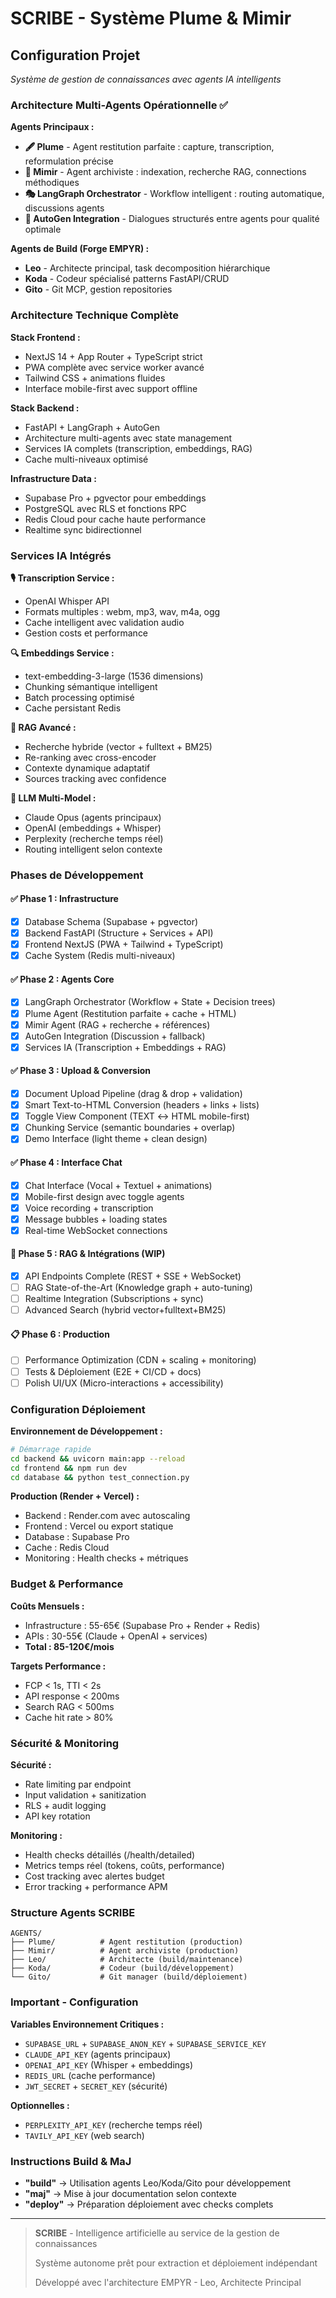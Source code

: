 # SCRIBE - Système Plume & Mimir

## Configuration Projet

*Système de gestion de connaissances avec agents IA intelligents*

### Architecture Multi-Agents Opérationnelle ✅

**Agents Principaux :**
- **🖋️ Plume** - Agent restitution parfaite : capture, transcription, reformulation précise
- **🧠 Mimir** - Agent archiviste : indexation, recherche RAG, connections méthodiques
- **🎭 LangGraph Orchestrator** - Workflow intelligent : routing automatique, discussions agents
- **🤝 AutoGen Integration** - Dialogues structurés entre agents pour qualité optimale

**Agents de Build (Forge EMPYR) :**
- **Leo** - Architecte principal, task decomposition hiérarchique
- **Koda** - Codeur spécialisé patterns FastAPI/CRUD
- **Gito** - Git MCP, gestion repositories

### Architecture Technique Complète

**Stack Frontend :**
- NextJS 14 + App Router + TypeScript strict
- PWA complète avec service worker avancé
- Tailwind CSS + animations fluides
- Interface mobile-first avec support offline

**Stack Backend :**
- FastAPI + LangGraph + AutoGen
- Architecture multi-agents avec state management
- Services IA complets (transcription, embeddings, RAG)
- Cache multi-niveaux optimisé

**Infrastructure Data :**
- Supabase Pro + pgvector pour embeddings
- PostgreSQL avec RLS et fonctions RPC
- Redis Cloud pour cache haute performance
- Realtime sync bidirectionnel

### Services IA Intégrés

**🎙️ Transcription Service :**
- OpenAI Whisper API
- Formats multiples : webm, mp3, wav, m4a, ogg
- Cache intelligent avec validation audio
- Gestion costs et performance

**🔍 Embeddings Service :**
- text-embedding-3-large (1536 dimensions)
- Chunking sémantique intelligent
- Batch processing optimisé
- Cache persistant Redis

**🧬 RAG Avancé :**
- Recherche hybride (vector + fulltext + BM25)
- Re-ranking avec cross-encoder
- Contexte dynamique adaptatif
- Sources tracking avec confidence

**🤖 LLM Multi-Model :**
- Claude Opus (agents principaux)
- OpenAI (embeddings + Whisper)
- Perplexity (recherche temps réel)
- Routing intelligent selon contexte

### Phases de Développement

#### ✅ Phase 1 : Infrastructure
- [x] Database Schema (Supabase + pgvector)
- [x] Backend FastAPI (Structure + Services + API)
- [x] Frontend NextJS (PWA + Tailwind + TypeScript)
- [x] Cache System (Redis multi-niveaux)

#### ✅ Phase 2 : Agents Core
- [x] LangGraph Orchestrator (Workflow + State + Decision trees)
- [x] Plume Agent (Restitution parfaite + cache + HTML)
- [x] Mimir Agent (RAG + recherche + références)
- [x] AutoGen Integration (Discussion + fallback)
- [x] Services IA (Transcription + Embeddings + RAG)

#### ✅ Phase 3 : Upload & Conversion
- [x] Document Upload Pipeline (drag & drop + validation)
- [x] Smart Text-to-HTML Conversion (headers + links + lists)
- [x] Toggle View Component (TEXT ↔ HTML mobile-first)
- [x] Chunking Service (semantic boundaries + overlap)
- [x] Demo Interface (light theme + clean design)

#### ✅ Phase 4 : Interface Chat
- [x] Chat Interface (Vocal + Textuel + animations)
- [x] Mobile-first design avec toggle agents
- [x] Voice recording + transcription
- [x] Message bubbles + loading states
- [x] Real-time WebSocket connections

#### 🚧 Phase 5 : RAG & Intégrations (WIP)
- [x] API Endpoints Complete (REST + SSE + WebSocket)
- [ ] RAG State-of-the-Art (Knowledge graph + auto-tuning)
- [ ] Realtime Integration (Subscriptions + sync)
- [ ] Advanced Search (hybrid vector+fulltext+BM25)

#### 📋 Phase 6 : Production
- [ ] Performance Optimization (CDN + scaling + monitoring)
- [ ] Tests & Déploiement (E2E + CI/CD + docs)
- [ ] Polish UI/UX (Micro-interactions + accessibility)

### Configuration Déploiement

**Environnement de Développement :**
```bash
# Démarrage rapide
cd backend && uvicorn main:app --reload
cd frontend && npm run dev
cd database && python test_connection.py
```

**Production (Render + Vercel) :**
- Backend : Render.com avec autoscaling
- Frontend : Vercel ou export statique
- Database : Supabase Pro
- Cache : Redis Cloud
- Monitoring : Health checks + métriques

### Budget & Performance

**Coûts Mensuels :**
- Infrastructure : 55-65€ (Supabase Pro + Render + Redis)
- APIs : 30-55€ (Claude + OpenAI + services)
- **Total : 85-120€/mois**

**Targets Performance :**
- FCP < 1s, TTI < 2s
- API response < 200ms
- Search RAG < 500ms
- Cache hit rate > 80%

### Sécurité & Monitoring

**Sécurité :**
- Rate limiting par endpoint
- Input validation + sanitization
- RLS + audit logging
- API key rotation

**Monitoring :**
- Health checks détaillés (/health/detailed)
- Metrics temps réel (tokens, coûts, performance)
- Cost tracking avec alertes budget
- Error tracking + performance APM

### Structure Agents SCRIBE

```
AGENTS/
├── Plume/          # Agent restitution (production)
├── Mimir/          # Agent archiviste (production)
├── Leo/            # Architecte (build/maintenance)
├── Koda/           # Codeur (build/développement)
└── Gito/           # Git manager (build/déploiement)
```

### Important - Configuration

**Variables Environnement Critiques :**
- `SUPABASE_URL` + `SUPABASE_ANON_KEY` + `SUPABASE_SERVICE_KEY`
- `CLAUDE_API_KEY` (agents principaux)
- `OPENAI_API_KEY` (Whisper + embeddings)
- `REDIS_URL` (cache performance)
- `JWT_SECRET` + `SECRET_KEY` (sécurité)

**Optionnelles :**
- `PERPLEXITY_API_KEY` (recherche temps réel)
- `TAVILY_API_KEY` (web search)

### Instructions Build & MaJ

- **"build"** → Utilisation agents Leo/Koda/Gito pour développement
- **"maj"** → Mise à jour documentation selon contexte
- **"deploy"** → Préparation déploiement avec checks complets

---

> **SCRIBE** - Intelligence artificielle au service de la gestion de connaissances
>
> Système autonome prêt pour extraction et déploiement indépendant
>
> Développé avec l'architecture EMPYR - Leo, Architecte Principal